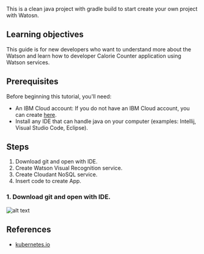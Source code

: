 This is a clean java project with gradle build to start create your own project with Watosn.

## Learning objectives

This guide is for new developers who want to understand more about the Watson and learn how to developer Calorie Counter application using Watson services.

## Prerequisites

Before beginning this tutorial, you'll need:

* An IBM Cloud account: If you do not have an IBM Cloud account, you can create [here](https://bit.ly/2Hdkd4m).
* Install any IDE that can handle java on your computer (examples: Intellij, Visual Studio Code, Eclipse).

## Steps

1. Download git and open with IDE.
2. Create Watson Visual Recognition service.
3. Create Cloudant NoSQL service.
4. Insert code to create App.

### 1. Download git and open with IDE.

![alt text](https://raw.githubusercontent.com/tal2k4xj/Watson_Gradle_Clean/master/image/downloadgit.png)



## References

* [kubernetes.io](https://kubernetes.io)